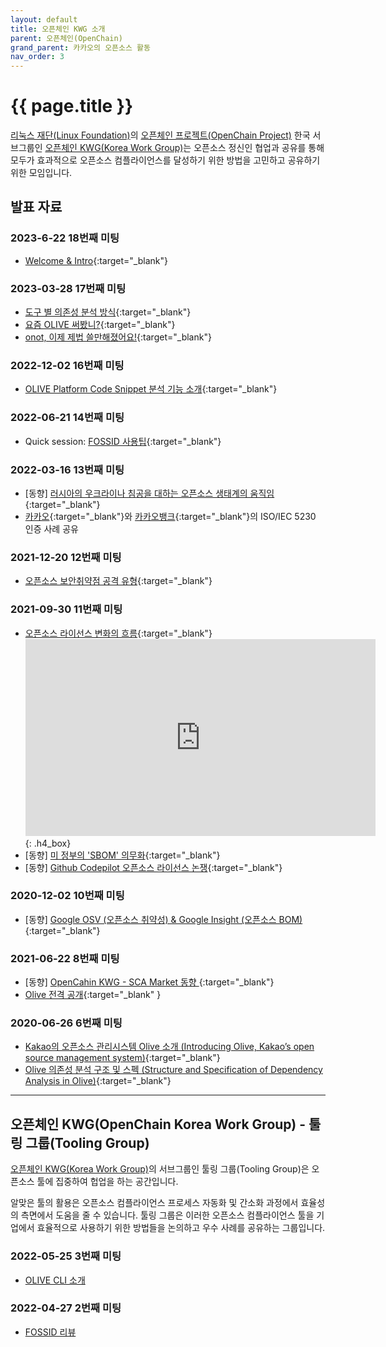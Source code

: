 ```yaml
---
layout: default
title: 오픈체인 KWG 소개
parent: 오픈체인(OpenChain)
grand_parent: 카카오의 오픈소스 활동
nav_order: 3
---
```

# {{ page.title }}

<div class="summary">
<a href="https://www.linuxfoundation.org/" target="_blank">리눅스 재단(Linux Foundation)</a>의 
<a href="https://www.openchainproject.org/" target="_blank">오픈체인 프로젝트(OpenChain Project)</a> 
한국 서브그룹인 <a href="https://openchain-project.github.io/OpenChain-KWG/" target="_blank">오픈체인 KWG(Korea Work Group)</a>는 
오픈소스 정신인 협업과 공유를 통해 모두가 효과적으로 오픈소스 컴플라이언스를 달성하기 위한 방법을 고민하고 공유하기 위한 모임입니다.<br>
</div>

## 발표 자료
### 2023-6-22 18번째 미팅
- [Welcome & Intro](https://openchain-project.github.io/OpenChain-KWG/meeting/18th/){:target="_blank"}


### 2023-03-28 17번째 미팅
- [도구 별 의존성 분석 방식](https://openchain-project.github.io/OpenChain-KWG/meeting/17th/%EB%8F%84%EA%B5%AC%EB%B3%84_%EC%9D%98%EC%A1%B4%EC%84%B1_%EB%B6%84%EC%84%9D_%EB%B0%A9%EC%8B%9D.pdf){:target="_blank"}
- [요즘 OLIVE 써봤니?](https://openchain-project.github.io/OpenChain-KWG/meeting/17th/Openchain_KWG_17th_OLIVE.pdf){:target="_blank"}
- [onot, 이제 제법 쓸만해졌어요!](https://openchain-project.github.io/OpenChain-KWG/meeting/17th/openchain_kwg_17th_onot.pdf){:target="_blank"}


### 2022-12-02 16번째 미팅
- [OLIVE Platform Code Snippet 분석 기능 소개](https://openchain-project.github.io/OpenChain-KWG/meeting/16th/OLIVE_Code_Snippet_feature.pdf){:target="_blank"}


### 2022-06-21 14번째 미팅
- Quick session: [FOSSID 사용팁](https://openchain-project.github.io/OpenChain-KWG/meeting/14th/Fossid%20Ignore%20rule.pdf){:target="_blank"}


### 2022-03-16 13번째 미팅
- [동향] [러시아의 우크라이나 침공을 대하는 오픈소스 생태계의 움직임](https://openchain-project.github.io/OpenChain-KWG/meeting/13th/StandWithUkraine-OpenSource-2022-03-16.pdf){:target="_blank"}
- [카카오](https://openchain-project.github.io/OpenChain-KWG/meeting/13th/%EC%B9%B4%EC%B9%B4%EC%98%A4_ISO_IEC_5230_%EC%9D%B8%EC%A6%9D%EC%82%AC%EB%A1%80.pdf){:target="_blank"}와 [카카오뱅크](https://openchain-project.github.io/OpenChain-KWG/meeting/13th/%EC%B9%B4%EC%B9%B4%EC%98%A4%EB%B1%85%ED%81%AC_ISO_IEC_5230_%EC%9D%B8%EC%A6%9D%EC%82%AC%EB%A1%80.pdf){:target="_blank"}의 ISO/IEC 5230 인증 사례 공유


### 2021-12-20 12번째 미팅
- [오픈소스 보안취약점 공격 유형](https://openchain-project.github.io/OpenChain-KWG/meeting/12th/OpenSourceVulnerability_20211220.pdf){:target="_blank"}


### 2021-09-30 11번째 미팅
- [오픈소스 라이선스 변화의 흐름](https://openchain-project.github.io/OpenChain-KWG/meeting/11th/20210930_opensource_license_flow_kakao.pdf){:target="_blank"}
  <iframe width="560" height="315" src="https://www.youtube.com/embed/d79GpONCR9c" title="YouTube video player" frameborder="0" allow="accelerometer; autoplay; clipboard-write; encrypted-media; gyroscope; picture-in-picture; web-share" allowfullscreen></iframe>
  {: .h4_box}
- [동향] [미 정부의 'SBOM' 의무화](https://openchain-project.github.io/OpenChain-KWG/meeting/11th/20210930_opensource_trend_kakao.pdf){:target="_blank"}
- [동향] [Github Codepilot 오픈소스 라이선스 논쟁](https://openchain-project.github.io/OpenChain-KWG/meeting/11th/20210930_opensource_trend_kakao.pdf){:target="_blank"}


### 2020-12-02 10번째 미팅
- [동향] [Google OSV (오픈소스 취약성) & Google Insight (오픈소스 BOM)](https://openchain-project.github.io/OpenChain-KWG/meeting/10th/Google_OSV_and_Insight_%ED%99%A9%EB%AF%BC%ED%98%B8.pdf){:target="_blank"}


### 2021-06-22 8번째 미팅
- [동향] [OpenCahin KWG - SCA Market 동향 ](https://openchain-project.github.io/OpenChain-KWG/meeting/8th/SCA%20Market%20Wave%202020.pdf){:target="_blank"}<br>
- [Olive 전격 공개](https://www.youtube.com/embed/whonTsWWtMs){:target="_blank" }


### 2020-06-26 6번째 미팅
- [Kakao의 오픈소스 관리시스템 Olive 소개 (Introducing Olive, Kakao’s open source management system)](https://openchain-project.github.io/OpenChain-KWG/meeting/6th/openchain-kakao_20200616.pdf){:target="_blank"}<br> 
- [Olive 의존성 분석 구조 및 스펙 (Structure and Specification of Dependency Analysis in Olive)](https://openchain-project.github.io/OpenChain-KWG/meeting/6th/openchain-kakao_20200616.pdf?#page=18){:target="_blank"}<br>



----


## 오픈체인 KWG(OpenChain Korea Work Group) - 툴링 그룹(Tooling Group)
<a href="https://openchain-project.github.io/OpenChain-KWG/" target="_blank">오픈체인 KWG(Korea Work Group)</a>의 서브그룹인 툴링 그룹(Tooling Group)은 오픈소스 툴에 집중하여 헙업을 하는 공간입니다.  

알맞은 툴의 활용은 오픈소스 컴플라이언스 프로세스 자동화 및 간소화 과정에서 효율성의 측면에서 도움을 줄 수 있습니다. 툴링 그룹은 이러한 오픈소스 컴플라이언스 툴을 기업에서 효율적으로 사용하기 위한 방법들을 논의하고 우수 사례를 공유하는 그룹입니다.

### 2022-05-25 3번째 미팅
- <a href="https://openchain-project.github.io/OpenChain-KWG/subgroup/tooling/3rd-meeting/Session2_Kakao.pdf" target="_blank">OLIVE CLI 소개</a>


### 2022-04-27 2번째 미팅
- <a href="https://openchain-project.github.io/OpenChain-KWG/subgroup/tooling/2nd-meeting/Session1_kakao.pdf" target="_blank">FOSSID 리뷰</a>



